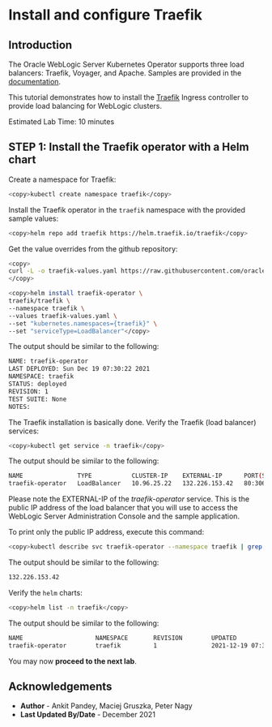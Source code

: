 # Install and configure Traefik

## Introduction

The Oracle WebLogic Server Kubernetes Operator supports three load balancers: Traefik, Voyager, and Apache. Samples are provided in the [documentation](https://github.com/oracle/weblogic-kubernetes-operator/blob/v3.0.0/kubernetes/samples/charts/README.md).

This tutorial demonstrates how to install the [Traefik](https://traefik.io/) Ingress controller to provide load balancing for WebLogic clusters.

Estimated Lab Time: 10 minutes

## **STEP 1**: Install the Traefik operator with a Helm chart


Create a namespace for Traefik:
```bash
<copy>kubectl create namespace traefik</copy>
```
Install the Traefik operator in the `traefik` namespace with the provided sample values:

```bash
<copy>helm repo add traefik https://helm.traefik.io/traefik</copy>
```

Get the value overrides from the github repository:
```bash
<copy>
curl -L -o traefik-values.yaml https://raw.githubusercontent.com/oracle/weblogic-kubernetes-operator/v3.0.0/kubernetes/samples/charts/traefik/values.yaml
</copy>
```

```bash
<copy>helm install traefik-operator \
traefik/traefik \
--namespace traefik \
--values traefik-values.yaml \
--set "kubernetes.namespaces={traefik}" \
--set "serviceType=LoadBalancer"</copy>
```

The output should be similar to the following:
```bash
NAME: traefik-operator
LAST DEPLOYED: Sun Dec 19 07:30:22 2021
NAMESPACE: traefik
STATUS: deployed
REVISION: 1
TEST SUITE: None
NOTES:
```

The Traefik installation is basically done. Verify the Traefik (load balancer) services:
```bash
<copy>kubectl get service -n traefik</copy>
```
The output should be similar to the following:
```bash
NAME               TYPE           CLUSTER-IP    EXTERNAL-IP      PORT(S)                      AGE
traefik-operator   LoadBalancer   10.96.25.22   132.226.153.42   80:30655/TCP,443:32269/TCP   96s
```
Please note the EXTERNAL-IP of the *traefik-operator* service. This is the public IP address of the load balancer that you will use to access the WebLogic Server Administration Console and the sample application.

To print only the public IP address, execute this command:
```bash
<copy>kubectl describe svc traefik-operator --namespace traefik | grep Ingress | awk '{print $3}'</copy>
```
The output should be similar to the following:
```bash
132.226.153.42
```

Verify the `helm` charts:
```bash
<copy>helm list -n traefik</copy>
```
The output should be similar to the following:
```bash
NAME                    NAMESPACE       REVISION        UPDATED                                 STATUS          CHART           APP VERSION
traefik-operator        traefik         1               2021-12-19 07:30:22.594021816 +0000 UTC deployed        traefik-10.7.1  2.5.4      
```

You may now **proceed to the next lab**.

## Acknowledgements
* **Author** - Ankit Pandey, Maciej Gruszka, Peter Nagy
* **Last Updated By/Date** - December 2021
